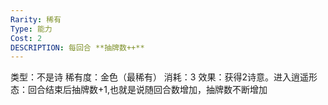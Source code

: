 ```yaml
---
Rarity: 稀有
Type: 能力
Cost: 2
DESCRIPTION: 每回合 **抽牌数++**
---
```


类型：不是诗
稀有度：金色（最稀有）
消耗：3
效果：获得2诗意。进入逍遥形态：回合结束后抽牌数+1,也就是说随回合数增加，抽牌数不断增加